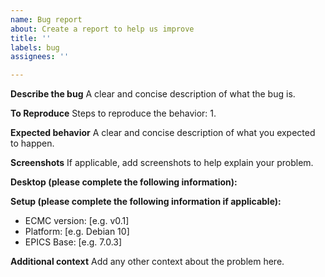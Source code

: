 ```yaml
---
name: Bug report
about: Create a report to help us improve
title: ''
labels: bug
assignees: ''

---
```


**Describe the bug**
A clear and concise description of what the bug is.

**To Reproduce**
Steps to reproduce the behavior:
1. 


**Expected behavior**
A clear and concise description of what you expected to happen.

**Screenshots**
If applicable, add screenshots to help explain your problem.

**Desktop (please complete the following information):**

**Setup (please complete the following information if applicable):**
-   ECMC version: \[e.g. v0.1\]
-   Platform: \[e.g. Debian 10\]
-   EPICS Base: \[e.g. 7.0.3\]


**Additional context**
Add any other context about the problem here.
